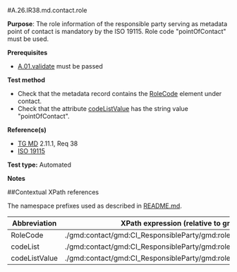 #A.26.IR38.md.contact.role

**Purpose**: The role information of the responsible party serving as metadata point of contact is mandatory by the ISO 19115. Role code "pointOfContact" must be used.

**Prerequisites**
* [A.01.validate](A.01.validate.md) must be passed

**Test method**

* Check that the metadata record contains the [RoleCode](#roleCode) element under contact.
* Check that the attribute [codeListValue](#codeListValue) has the string value "pointOfContact".

**Reference(s)**

* [TG MD](./README.md#ref_TG_MD) 2.11.1, Req 38
* [ISO 19115](README.md#ref_ISO_19115)

**Test type:** Automated

**Notes**

##Contextual XPath references

The namespace prefixes used as described in [README.md](./README.md#namespaces).

Abbreviation                                   |  XPath expression (relative to gmd:MD_Metadata)
-----------------------------------------------| -------------------------------------------------------------------------
<a name="roleCode"></a> RoleCode  | ./gmd:contact/gmd:CI_ResponsibleParty/gmd:role/gmd:CI_RoleCode
<a name="codeList"></a> codeList   | ./gmd:contact/gmd:CI_ResponsibleParty/gmd:role/gmd:CI_RoleCode@codeList
<a name="codeListValue"></a> codeListValue   | ./gmd:contact/gmd:CI_ResponsibleParty/gmd:role/gmd:CI_RoleCode@codeListValue
